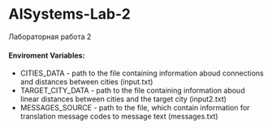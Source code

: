 # AISystems-Lab-2
Лабораторная работа 2

#### Enviroment Variables:
+ CITIES_DATA - path to the file containing information aboud connections and distances between cities (input.txt)
+ TARGET_CITY_DATA - path to the file containing information aboud linear distances between cities and the target city (input2.txt)
+ MESSAGES_SOURCE - path to the file, which contain information for translation message codes to message text (messages.txt)

